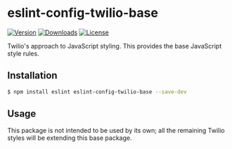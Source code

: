 # eslint-config-twilio-base

[![Version](https://img.shields.io/npm/v/eslint-config-twilio-base.svg?style=square)](https://www.npmjs.com/package/eslint-config-twilio)
[![Downloads](https://img.shields.io/npm/dt/eslint-config-twilio-base.svg?style=square)](https://www.npmjs.com/package/eslint-config-twilio)
[![License](https://img.shields.io/npm/l/eslint-config-twilio.svg?style=square)](../../LICENSE)

Twilio's approach to JavaScript styling. This provides the base JavaScript style rules.

## Installation

```bash
$ npm install eslint eslint-config-twilio-base --save-dev
```

## Usage

This package is not intended to be used by its own; all the remaining Twilio styles will be extending this base package. 
